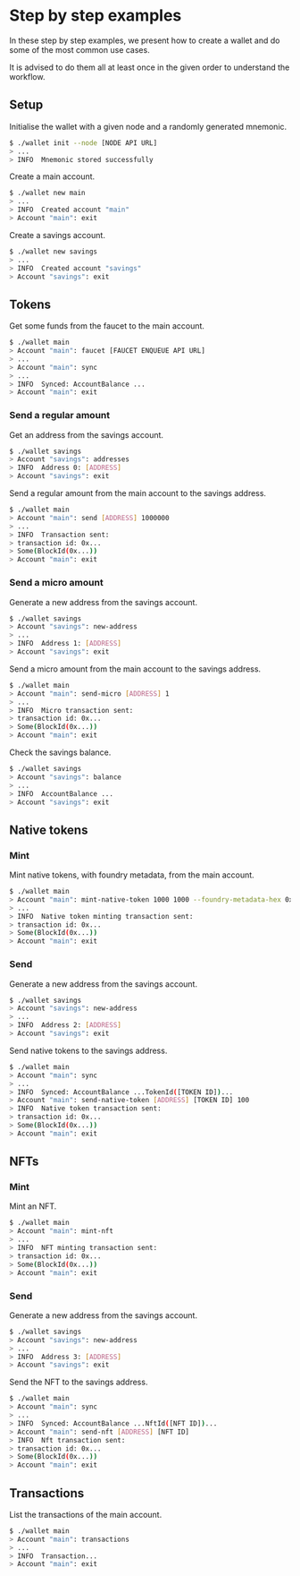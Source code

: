 # Step by step examples

In these step by step examples, we present how to create a wallet and do some of the most common use cases.

It is advised to do them all at least once in the given order to understand the workflow.

## Setup

Initialise the wallet with a given node and a randomly generated mnemonic.
```sh
$ ./wallet init --node [NODE API URL]
> ...
> INFO  Mnemonic stored successfully
```

Create a main account.
```sh
$ ./wallet new main
> ...
> INFO  Created account "main"
> Account "main": exit
```

Create a savings account.
```sh
$ ./wallet new savings
> ...
> INFO  Created account "savings"
> Account "savings": exit
```

## Tokens

Get some funds from the faucet to the main account.
```sh
$ ./wallet main
> Account "main": faucet [FAUCET ENQUEUE API URL]
> ...
> Account "main": sync
> ...
> INFO  Synced: AccountBalance ...
> Account "main": exit
```

### Send a regular amount

Get an address from the savings account.
```sh
$ ./wallet savings
> Account "savings": addresses
> INFO  Address 0: [ADDRESS]
> Account "savings": exit
```

Send a regular amount from the main account to the savings address.
```sh
$ ./wallet main
> Account "main": send [ADDRESS] 1000000
> ...
> INFO  Transaction sent:
> transaction id: 0x...
> Some(BlockId(0x...))
> Account "main": exit
```

### Send a micro amount

Generate a new address from the savings account.
```sh
$ ./wallet savings
> Account "savings": new-address
> ...
> INFO  Address 1: [ADDRESS]
> Account "savings": exit
```

Send a micro amount from the main account to the savings address.
```sh
$ ./wallet main
> Account "main": send-micro [ADDRESS] 1
> ...
> INFO  Micro transaction sent:
> transaction id: 0x...
> Some(BlockId(0x...))
> Account "main": exit
```

Check the savings balance.
```sh
$ ./wallet savings
> Account "savings": balance
> ...
> INFO  AccountBalance ...
> Account "savings": exit
```

## Native tokens

### Mint

Mint native tokens, with foundry metadata, from the main account.
```sh
$ ./wallet main
> Account "main": mint-native-token 1000 1000 --foundry-metadata-hex 0xabcdef
> ...
> INFO  Native token minting transaction sent:
> transaction id: 0x...
> Some(BlockId(0x...))
> Account "main": exit
```

### Send

Generate a new address from the savings account.
```sh
$ ./wallet savings
> Account "savings": new-address
> ...
> INFO  Address 2: [ADDRESS]
> Account "savings": exit
```

Send native tokens to the savings address.
```sh
$ ./wallet main
> Account "main": sync
> ...
> INFO  Synced: AccountBalance ...TokenId([TOKEN ID])...
> Account "main": send-native-token [ADDRESS] [TOKEN ID] 100
> INFO  Native token transaction sent:
> transaction id: 0x...
> Some(BlockId(0x...))
> Account "main": exit
```

## NFTs

### Mint

Mint an NFT.
```sh
$ ./wallet main
> Account "main": mint-nft
> ...
> INFO  NFT minting transaction sent:
> transaction id: 0x...
> Some(BlockId(0x...))
> Account "main": exit
```

### Send

Generate a new address from the savings account.
```sh
$ ./wallet savings
> Account "savings": new-address
> ...
> INFO  Address 3: [ADDRESS]
> Account "savings": exit
```

Send the NFT to the savings address.
```sh
$ ./wallet main
> Account "main": sync
> ...
> INFO  Synced: AccountBalance ...NftId([NFT ID])...
> Account "main": send-nft [ADDRESS] [NFT ID]
> INFO  Nft transaction sent:
> transaction id: 0x...
> Some(BlockId(0x...))
> Account "main": exit
```

## Transactions

List the transactions of the main account.
```sh
$ ./wallet main
> Account "main": transactions
> ...
> INFO  Transaction...
> Account "main": exit
```
